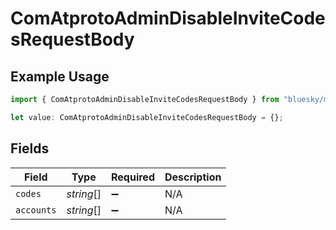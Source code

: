 # ComAtprotoAdminDisableInviteCodesRequestBody

## Example Usage

```typescript
import { ComAtprotoAdminDisableInviteCodesRequestBody } from "bluesky/models/operations";

let value: ComAtprotoAdminDisableInviteCodesRequestBody = {};
```

## Fields

| Field              | Type               | Required           | Description        |
| ------------------ | ------------------ | ------------------ | ------------------ |
| `codes`            | *string*[]         | :heavy_minus_sign: | N/A                |
| `accounts`         | *string*[]         | :heavy_minus_sign: | N/A                |